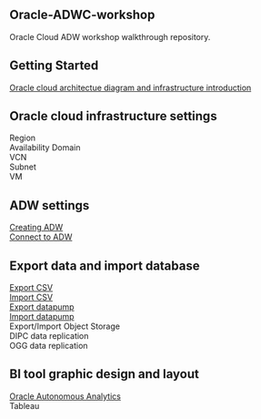 ## Oracle-ADWC-workshop

Oracle Cloud ADW workshop walkthrough repository.

## Getting Started

[Oracle cloud architectue diagram and infrastructure introduction](https://github.com/Lhanber/Oracle-ADWC-workshop/blob/master/00-getting-started/workshop_architecture_diagram.md#oracle-cloud-architecture)

## Oracle cloud infrastructure settings
Region  
Availability Domain   
VCN   
Subnet  
VM  

## ADW settings
[Creating ADW](https://github.com/Lhanber/Oracle-ADWC-workshop/blob/master/02-creating-connect-ADW/creating_ADW.md#create-adw-steps)   
[Connect to ADW](https://github.com/Lhanber/Oracle-ADWC-workshop/blob/master/02-creating-connect-ADW/connect_to_ADW.md#prerequiste-to-connect-to-adw)

## Export data and import database
[Export CSV](https://github.com/Lhanber/Oracle-ADWC-workshop/blob/master/03-export-import-data/export-csv.md#export-data-to-csv-files)  
[Import CSV](https://github.com/Lhanber/Oracle-ADWC-workshop/blob/master/03-export-import-data/import-csv.md#import-csv-files-to-adw)  
[Export datapump](https://github.com/Lhanber/Oracle-ADWC-workshop/blob/master/03-export-import-data/export-datapump.md)  
[Import datapump](https://github.com/Lhanber/Oracle-ADWC-workshop/blob/master/03-export-import-data/import-datapump.md)  
Export/Import Object Storage  
DIPC data replication  
OGG data replication  

## BI tool graphic design and layout
[Oracle Autonomous Analytics](https://github.com/Lhanber/Oracle-ADWC-workshop/blob/master/04-BI-layout/OAA-layout.md#create-oracle-autonomous-analytics)  
Tableau  

